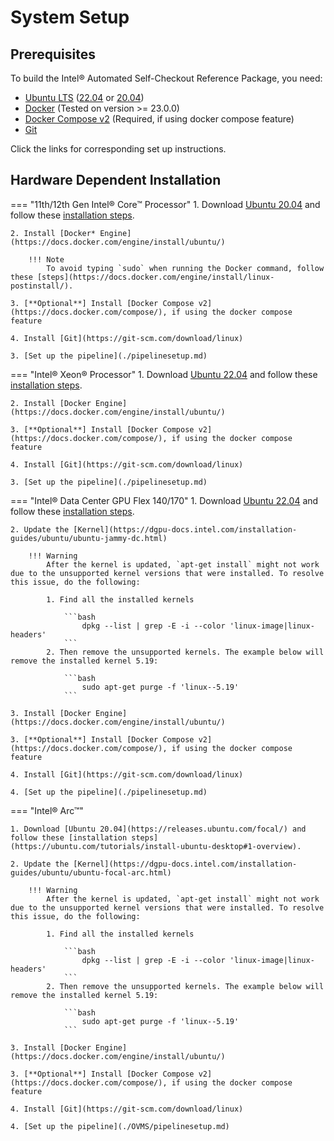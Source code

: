 # System Setup

## Prerequisites

To build the Intel® Automated Self-Checkout Reference Package, you need:

- [Ubuntu LTS](https://ubuntu.com/tutorials/install-ubuntu-desktop#1-overview) ([22.04](https://releases.ubuntu.com/22.04/) or [20.04](https://releases.ubuntu.com/focal/))
- [Docker](https://docs.docker.com/engine/install/ubuntu/) (Tested on version >= 23.0.0)
- [Docker Compose v2](https://docs.docker.com/compose/) (Required, if using docker compose feature)
- [Git](https://git-scm.com/download/linux)

Click the links for corresponding set up instructions.

## Hardware Dependent Installation

=== "11th/12th Gen Intel® Core™ Processor"
    1. Download [Ubuntu 20.04](https://releases.ubuntu.com/focal/) and follow these [installation steps](https://ubuntu.com/tutorials/install-ubuntu-desktop#1-overview).

    2. Install [Docker* Engine](https://docs.docker.com/engine/install/ubuntu/)

        !!! Note
            To avoid typing `sudo` when running the Docker command, follow these [steps](https://docs.docker.com/engine/install/linux-postinstall/).
    
    3. [**Optional**] Install [Docker Compose v2](https://docs.docker.com/compose/), if using the docker compose feature
    
    4. Install [Git](https://git-scm.com/download/linux)

    3. [Set up the pipeline](./pipelinesetup.md)

=== "Intel® Xeon® Processor"
    1. Download [Ubuntu 22.04](https://releases.ubuntu.com/22.04/) and follow these [installation steps](https://ubuntu.com/tutorials/install-ubuntu-desktop#1-overview).

    2. Install [Docker Engine](https://docs.docker.com/engine/install/ubuntu/)

    3. [**Optional**] Install [Docker Compose v2](https://docs.docker.com/compose/), if using the docker compose feature
    
    4. Install [Git](https://git-scm.com/download/linux)

    3. [Set up the pipeline](./pipelinesetup.md)

=== "Intel® Data Center GPU Flex 140/170"
    1. Download [Ubuntu 22.04](https://releases.ubuntu.com/22.04/) and follow these [installation steps](https://ubuntu.com/tutorials/install-ubuntu-desktop#1-overview).

    2. Update the [Kernel](https://dgpu-docs.intel.com/installation-guides/ubuntu/ubuntu-jammy-dc.html)
   
        !!! Warning
            After the kernel is updated, `apt-get install` might not work due to the unsupported kernel versions that were installed. To resolve this issue, do the following:
           
            1. Find all the installed kernels
       
                ```bash
                    dpkg --list | grep -E -i --color 'linux-image|linux-headers'
                ```
            2. Then remove the unsupported kernels. The example below will remove the installed kernel 5.19:
       
                ```bash
                    sudo apt-get purge -f 'linux--5.19'
                ```
   
    3. Install [Docker Engine](https://docs.docker.com/engine/install/ubuntu/)

    3. [**Optional**] Install [Docker Compose v2](https://docs.docker.com/compose/), if using the docker compose feature
    
    4. Install [Git](https://git-scm.com/download/linux)
 
    4. [Set up the pipeline](./pipelinesetup.md)

=== "Intel® Arc™"

    1. Download [Ubuntu 20.04](https://releases.ubuntu.com/focal/) and follow these [installation steps](https://ubuntu.com/tutorials/install-ubuntu-desktop#1-overview).

    2. Update the [Kernel](https://dgpu-docs.intel.com/installation-guides/ubuntu/ubuntu-focal-arc.html)

        !!! Warning
            After the kernel is updated, `apt-get install` might not work due to the unsupported kernel versions that were installed. To resolve this issue, do the following:
    
            1. Find all the installed kernels
    
                ```bash
                    dpkg --list | grep -E -i --color 'linux-image|linux-headers'
                ```
            2. Then remove the unsupported kernels. The example below will remove the installed kernel 5.19:
    
                ```bash
                    sudo apt-get purge -f 'linux--5.19'
                ```

    3. Install [Docker Engine](https://docs.docker.com/engine/install/ubuntu/)

    3. [**Optional**] Install [Docker Compose v2](https://docs.docker.com/compose/), if using the docker compose feature
    
    4. Install [Git](https://git-scm.com/download/linux)

    4. [Set up the pipeline](./OVMS/pipelinesetup.md)
